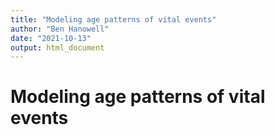 ```yaml
---
title: "Modeling age patterns of vital events"
author: "Ben Hanowell"
date: "2021-10-13"
output: html_document
---
```


# Modeling age patterns of vital events
